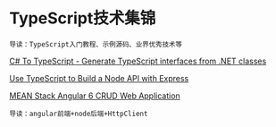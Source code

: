 # TypeScript技术集锦
```
导读：TypeScript入门教程、示例源码、业界优秀技术等
```

[C# To TypeScript - Generate TypeScript interfaces from .NET classes](http://type.litesolutions.net/)

[Use TypeScript to Build a Node API with Express](https://developer.okta.com/blog/2018/11/15/node-express-typescript)

[MEAN Stack Angular 6 CRUD Web Application](https://www.djamware.com/post/5b00bb9180aca726dee1fd6d/mean-stack-angular-6-crud-web-application#ch7)
```
导读：angular前端+node后端+HttpClient
```